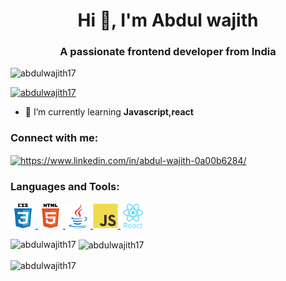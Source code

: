 <h1 align="center">Hi 👋, I'm Abdul wajith</h1>
<h3 align="center">A passionate frontend developer from India</h3>

<p align="left"> <img src="https://komarev.com/ghpvc/?username=abdulwajith17&label=Profile%20views&color=0e75b6&style=flat" alt="abdulwajith17" /> </p>

<p align="left"> <a href="https://github.com/ryo-ma/github-profile-trophy"><img src="https://github-profile-trophy.vercel.app/?username=abdulwajith17" alt="abdulwajith17" /></a> </p>

- 🌱 I’m currently learning **Javascript,react**

<h3 align="left">Connect with me:</h3>
<p align="left">
<a href="https://linkedin.com/in/https://www.linkedin.com/in/abdul-wajith-0a00b6284/" target="blank"><img align="center" src="https://raw.githubusercontent.com/rahuldkjain/github-profile-readme-generator/master/src/images/icons/Social/linked-in-alt.svg" alt="https://www.linkedin.com/in/abdul-wajith-0a00b6284/" height="30" width="40" /></a>
</p>

<h3 align="left">Languages and Tools:</h3>
<p align="left"> <a href="https://www.w3schools.com/css/" target="_blank" rel="noreferrer"> <img src="https://raw.githubusercontent.com/devicons/devicon/master/icons/css3/css3-original-wordmark.svg" alt="css3" width="40" height="40"/> </a> <a href="https://www.w3.org/html/" target="_blank" rel="noreferrer"> <img src="https://raw.githubusercontent.com/devicons/devicon/master/icons/html5/html5-original-wordmark.svg" alt="html5" width="40" height="40"/> </a> <a href="https://www.java.com" target="_blank" rel="noreferrer"> <img src="https://raw.githubusercontent.com/devicons/devicon/master/icons/java/java-original.svg" alt="java" width="40" height="40"/> </a> <a href="https://developer.mozilla.org/en-US/docs/Web/JavaScript" target="_blank" rel="noreferrer"> <img src="https://raw.githubusercontent.com/devicons/devicon/master/icons/javascript/javascript-original.svg" alt="javascript" width="40" height="40"/> </a> <a href="https://reactjs.org/" target="_blank" rel="noreferrer"> <img src="https://raw.githubusercontent.com/devicons/devicon/master/icons/react/react-original-wordmark.svg" alt="react" width="40" height="40"/> </a> </p>

<p><img align="left" src="https://github-readme-stats.vercel.app/api/top-langs?username=abdulwajith17&show_icons=true&locale=en&layout=compact" alt="abdulwajith17" /></p>

<p>&nbsp;<img align="center" src="https://github-readme-stats.vercel.app/api?username=abdulwajith17&show_icons=true&locale=en" alt="abdulwajith17" /></p>

<p><img align="center" src="https://github-readme-streak-stats.herokuapp.com/?user=abdulwajith17&" alt="abdulwajith17" /></p>
